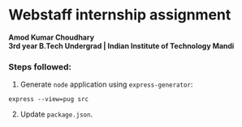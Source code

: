 # Webstaff internship assignment

**Amod Kumar Choudhary**<br>
**3rd year B.Tech Undergrad | Indian Institute of Technology Mandi**

### Steps followed:

1. Generate `node` application using `express-generator`:

```
express --view=pug src
```

2. Update `package.json`.